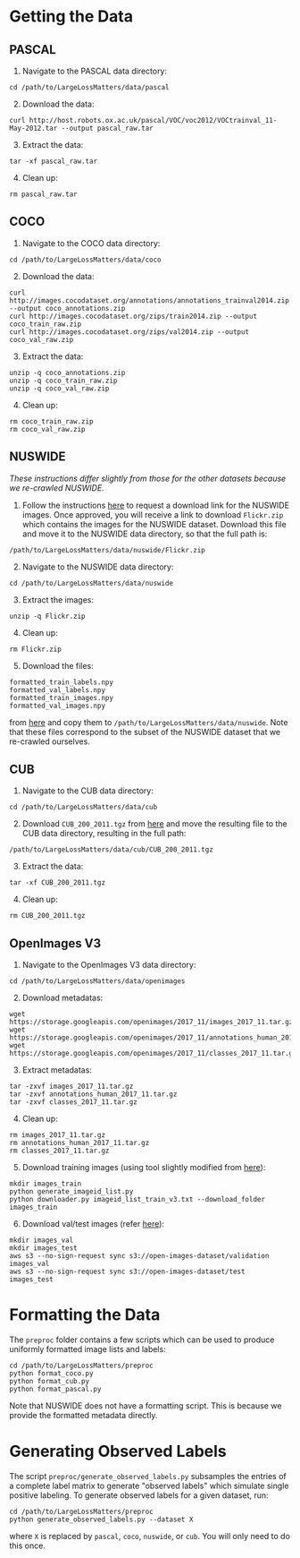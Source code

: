 # Getting the Data

## PASCAL

1. Navigate to the PASCAL data directory:
```
cd /path/to/LargeLossMatters/data/pascal
```
2. Download the data:
```
curl http://host.robots.ox.ac.uk/pascal/VOC/voc2012/VOCtrainval_11-May-2012.tar --output pascal_raw.tar
```
3. Extract the data:
```
tar -xf pascal_raw.tar
```
4. Clean up:
```
rm pascal_raw.tar
```

## COCO

1. Navigate to the COCO data directory:
```
cd /path/to/LargeLossMatters/data/coco
```
2. Download the data:
```
curl http://images.cocodataset.org/annotations/annotations_trainval2014.zip --output coco_annotations.zip
curl http://images.cocodataset.org/zips/train2014.zip --output coco_train_raw.zip
curl http://images.cocodataset.org/zips/val2014.zip --output coco_val_raw.zip
```
3. Extract the data:
```
unzip -q coco_annotations.zip
unzip -q coco_train_raw.zip
unzip -q coco_val_raw.zip
```
4. Clean up:
```
rm coco_train_raw.zip
rm coco_val_raw.zip
```

## NUSWIDE

*These instructions differ slightly from those for the other datasets because we re-crawled NUSWIDE.*

1. Follow the instructions [here](https://lms.comp.nus.edu.sg/wp-content/uploads/2019/research/nuswide/NUS-WIDE.html) to request a download link for the NUSWIDE images. Once approved, you will receive a link to download `Flickr.zip` which contains the images for the NUSWIDE dataset. Download this file and move it to the NUSWIDE data directory, so that the full path is:
```
/path/to/LargeLossMatters/data/nuswide/Flickr.zip
```
2. Navigate to the NUSWIDE data directory:
```
cd /path/to/LargeLossMatters/data/nuswide
```
3. Extract the images:
```
unzip -q Flickr.zip
```
4. Clean up:
```
rm Flickr.zip
```
5. Download the files:
```
formatted_train_labels.npy
formatted_val_labels.npy
formatted_train_images.npy
formatted_val_images.npy
```
from [here](https://caltech.box.com/v/single-positive-multi-label) and copy them to `/path/to/LargeLossMatters/data/nuswide`. Note that these files correspond to the subset of the NUSWIDE dataset that we re-crawled ourselves. 


## CUB

1. Navigate to the CUB data directory:
```
cd /path/to/LargeLossMatters/data/cub
```
2. Download `CUB_200_2011.tgz` from [here](http://www.vision.caltech.edu/visipedia-data/CUB-200-2011/CUB_200_2011.tgz) and move the resulting file to the CUB data directory, resulting in the full path:
```
/path/to/LargeLossMatters/data/cub/CUB_200_2011.tgz
```
3. Extract the data:
```
tar -xf CUB_200_2011.tgz
```
4. Clean up:
```
rm CUB_200_2011.tgz
```

## OpenImages V3

1. Navigate to the OpenImages V3 data directory:
```
cd /path/to/LargeLossMatters/data/openimages
```
2. Download metadatas:
```
wget https://storage.googleapis.com/openimages/2017_11/images_2017_11.tar.gz
wget https://storage.googleapis.com/openimages/2017_11/annotations_human_2017_11.tar.gz
wget https://storage.googleapis.com/openimages/2017_11/classes_2017_11.tar.gz
```
3. Extract metadatas:
```
tar -zxvf images_2017_11.tar.gz
tar -zxvf annotations_human_2017_11.tar.gz
tar -zxvf classes_2017_11.tar.gz
```
4. Clean up:
```
rm images_2017_11.tar.gz
rm annotations_human_2017_11.tar.gz
rm classes_2017_11.tar.gz
```
5. Download training images (using tool slightly modified from [here](https://github.com/openimages/dataset/blob/main/downloader.py)):
```
mkdir images_train
python generate_imageid_list.py
python downloader.py imageid_list_train_v3.txt --download_folder images_train
```

6. Download val/test images (refer [here](https://github.com/cvdfoundation/open-images-dataset#download-images-with-bounding-boxes-annotations)):
```
mkdir images_val
mkdir images_test
aws s3 --no-sign-request sync s3://open-images-dataset/validation images_val
aws s3 --no-sign-request sync s3://open-images-dataset/test images_test
```

# Formatting the Data
The `preproc` folder contains a few scripts which can be used to produce uniformly formatted image lists and labels:
```
cd /path/to/LargeLossMatters/preproc
python format_coco.py
python format_cub.py
python format_pascal.py
```
Note that NUSWIDE does not have a formatting script. This is because we provide the formatted metadata directly.

# Generating Observed Labels
The script `preproc/generate_observed_labels.py` subsamples the entries of a complete label matrix to generate "observed labels" which simulate single positive labeling. To generate observed labels for a given dataset, run:
```
cd /path/to/LargeLossMatters/preproc
python generate_observed_labels.py --dataset X
```
where `X` is replaced by `pascal`, `coco`, `nuswide`, or `cub`. You will only need to do this once.
